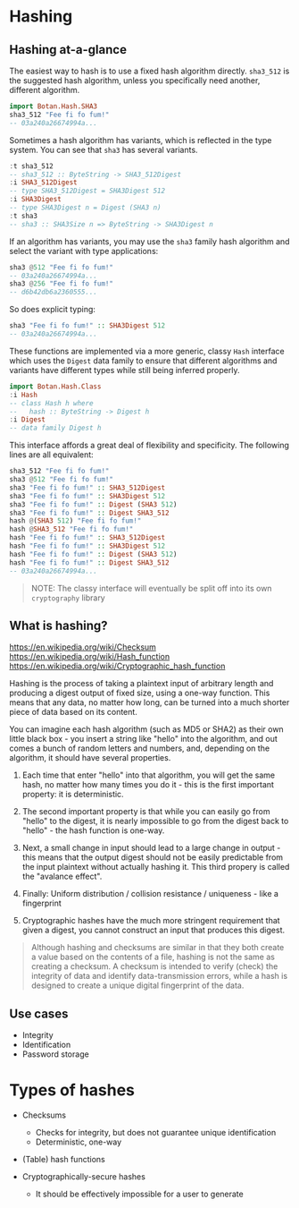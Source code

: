 # Hashing

## Hashing at-a-glance

The easiest way to hash is to use a fixed hash algorithm directly. `sha3_512` is the suggested hash algorithm, unless you specifically need another, different algorithm.

```haskell
import Botan.Hash.SHA3
sha3_512 "Fee fi fo fum!"
-- 03a240a26674994a...
```

Sometimes a hash algorithm has variants, which is reflected in the type system. You can see that `sha3` has several variants.

```haskell
:t sha3_512
-- sha3_512 :: ByteString -> SHA3_512Digest
:i SHA3_512Digest
-- type SHA3_512Digest = SHA3Digest 512
:i SHA3Digest
-- type SHA3Digest n = Digest (SHA3 n)
:t sha3
-- sha3 :: SHA3Size n => ByteString -> SHA3Digest n
```

If an algorithm has variants, you may use the `sha3` family hash algorithm and select the variant with type applications:

```haskell
sha3 @512 "Fee fi fo fum!"
-- 03a240a26674994a...
sha3 @256 "Fee fi fo fum!"
-- d6b42db6a2360555...
```

So does explicit typing:

```haskell
sha3 "Fee fi fo fum!" :: SHA3Digest 512
-- 03a240a26674994a...
```

These functions are implemented via a more generic, classy `Hash` interface which uses the `Digest` data family to ensure that different algorithms and variants have different types while still being inferred properly.

```haskell
import Botan.Hash.Class
:i Hash
-- class Hash h where
--   hash :: ByteString -> Digest h
:i Digest
-- data family Digest h
```

This interface affords a great deal of flexibility and specificity. The following lines are all equivalent:

```haskell
sha3_512 "Fee fi fo fum!"
sha3 @512 "Fee fi fo fum!"
sha3 "Fee fi fo fum!" :: SHA3_512Digest
sha3 "Fee fi fo fum!" :: SHA3Digest 512
sha3 "Fee fi fo fum!" :: Digest (SHA3 512)
sha3 "Fee fi fo fum!" :: Digest SHA3_512
hash @(SHA3 512) "Fee fi fo fum!"
hash @SHA3_512 "Fee fi fo fum!"
hash "Fee fi fo fum!" :: SHA3_512Digest
hash "Fee fi fo fum!" :: SHA3Digest 512
hash "Fee fi fo fum!" :: Digest (SHA3 512)
hash "Fee fi fo fum!" :: Digest SHA3_512
-- 03a240a26674994a...
```

> NOTE: The classy interface will eventually be split off into its own `cryptography` library


## What is hashing?

https://en.wikipedia.org/wiki/Checksum
https://en.wikipedia.org/wiki/Hash_function
https://en.wikipedia.org/wiki/Cryptographic_hash_function

Hashing is the process of taking a plaintext input of arbitrary length and producing a digest output of fixed size, using a one-way function. This means that any data, no matter how long, can be turned into a much shorter piece of data based on its content.

You can imagine each hash algorithm (such as MD5 or SHA2) as their own little black box - you insert a string like "hello" into the algorithm, and out comes a bunch of random letters and numbers, and, depending on the algorithm, it should have several properties.

1) Each time that enter "hello" into that algorithm, you will get the same hash, no matter how many times you do it - this is the first important property: it is deterministic.

2) The second important property is that while you can easily go from "hello" to the digest, it is nearly impossible to go from the digest back to "hello" - the hash function is one-way.

3) Next, a small change in input should lead to a large change in output - this means that the output digest should not be easily predictable from the input plaintext without actually hashing it. This third propery is called the "avalance effect".

4) Finally: Uniform distribution / collision resistance / uniqueness - like a fingerprint

5) Cryptographic hashes have the much more stringent requirement that given a digest, you cannot construct an input that produces this digest.

> Although hashing and checksums are similar in that they both create a value based on the contents of a file, hashing is not the same as creating a checksum. A checksum is intended to verify (check) the integrity of data and identify data-transmission errors, while a hash is designed to create a unique digital fingerprint of the data.

## Use cases

- Integrity
- Identification
- Password storage

# Types of hashes


- Checksums
    - Checks for integrity, but does not guarantee unique identification
    - Deterministic, one-way

- (Table) hash functions

- Cryptographically-secure hashes
    - It should be effectively impossible for a user to generate
